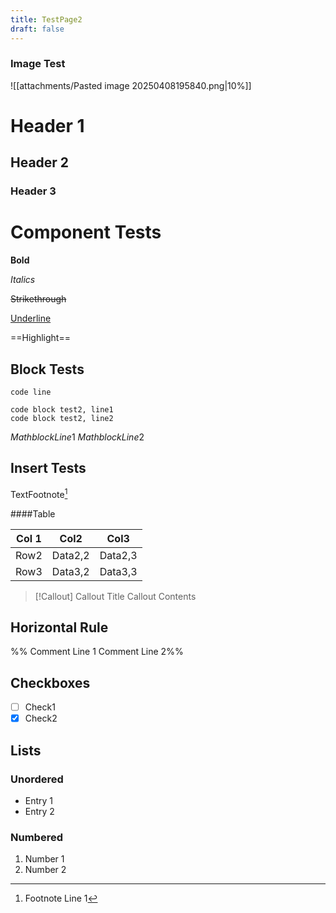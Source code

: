 ```yaml
---
title: TestPage2
draft: false
---
```

### Image Test
![[attachments/Pasted image 20250408195840.png|10%]]

# Header 1
## Header 2

### Header 3

# Component Tests

**Bold**

*Italics*

~~Strikethrough~~

<u>Underline</u>

==Highlight==

## Block Tests

`code line`

```
code block test2, line1
code block test2, line2
```


$Math block Line 1$
$Math block Line 2$

## Insert Tests

TextFootnote[^1] 

[^1]:  Footnote Line 1

####Table

| Col 1 | Col2    | Col3    |
| ----- | ------- | ------- |
| Row2  | Data2,2 | Data2,3 |
| Row3  | Data3,2 | Data3,3 |


> [!Callout] Callout Title
> Callout Contents

Horizontal Rule
--- 

%% Comment Line 1
Comment Line 2%%

## Checkboxes

- [ ] Check1
- [x] Check2

## Lists
### Unordered
- Entry 1
- Entry 2

### Numbered
1. Number 1
2. Number 2


